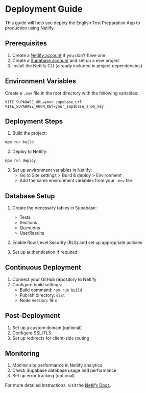 # Deployment Guide

This guide will help you deploy the English Test Preparation App to production using Netlify.

## Prerequisites

1. Create a [Netlify account](https://app.netlify.com/signup) if you don't have one
2. Create a [Supabase account](https://supabase.com) and set up a new project
3. Install the Netlify CLI (already included in project dependencies)

## Environment Variables

Create a `.env` file in the root directory with the following variables:

```env
VITE_SUPABASE_URL=your_supabase_url
VITE_SUPABASE_ANON_KEY=your_supabase_anon_key
```

## Deployment Steps

1. Build the project:
```bash
npm run build
```

2. Deploy to Netlify:
```bash
npm run deploy
```

3. Set up environment variables in Netlify:
   - Go to Site settings > Build & deploy > Environment
   - Add the same environment variables from your `.env` file

## Database Setup

1. Create the necessary tables in Supabase:
   - Tests
   - Sections
   - Questions
   - UserResults

2. Enable Row Level Security (RLS) and set up appropriate policies

3. Set up authentication if required

## Continuous Deployment

1. Connect your GitHub repository to Netlify
2. Configure build settings:
   - Build command: `npm run build`
   - Publish directory: `dist`
   - Node version: 18.x

## Post-Deployment

1. Set up a custom domain (optional)
2. Configure SSL/TLS
3. Set up redirects for client-side routing

## Monitoring

1. Monitor site performance in Netlify analytics
2. Check Supabase database usage and performance
3. Set up error tracking (optional)

For more detailed instructions, visit the [Netlify Docs](https://docs.netlify.com/).